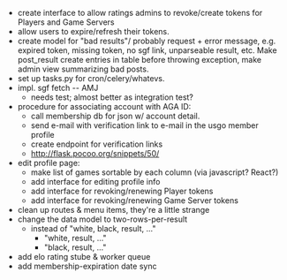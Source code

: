 - create interface to allow ratings admins to revoke/create tokens for Players and Game Servers
- allow users to expire/refresh their tokens.
- create model for "bad results"/ probably request + error message, e.g. expired token, missing token, no sgf link, unparseable result, etc.  Make post_result create entries in table before throwing exception, make admin view summarizing bad posts.
- set up tasks.py for cron/celery/whatevs.
- impl. sgf fetch -- AMJ
  - needs test; almost better as integration test?
- procedure for associating account with AGA ID:
  - call membership db for json w/ account detail.
  - send e-mail with verification link to e-mail in the usgo member profile
  - create endpoint for verification links
  - http://flask.pocoo.org/snippets/50/
- edit profile page:
  - make list of games sortable by each column (via javascript? React?)
  - add interface for editing profile info
  - add interface for revoking/renewing Player tokens
  - add interface for revoking/renewing Game Server tokens
- clean up routes & menu items, they're a little strange
- change the data model to two-rows-per-result
  - instead of "white, black, result, ..."
      - "white, result, ..."
      - "black, result, ..."
- add elo rating stube & worker queue
- add membership-expiration date sync


